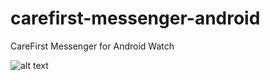 # carefirst-messenger-android
CareFirst Messenger for Android Watch

![alt text](http://g.recordit.co/YqXS1DaUeP.gif "Application in action - Android Watch")
